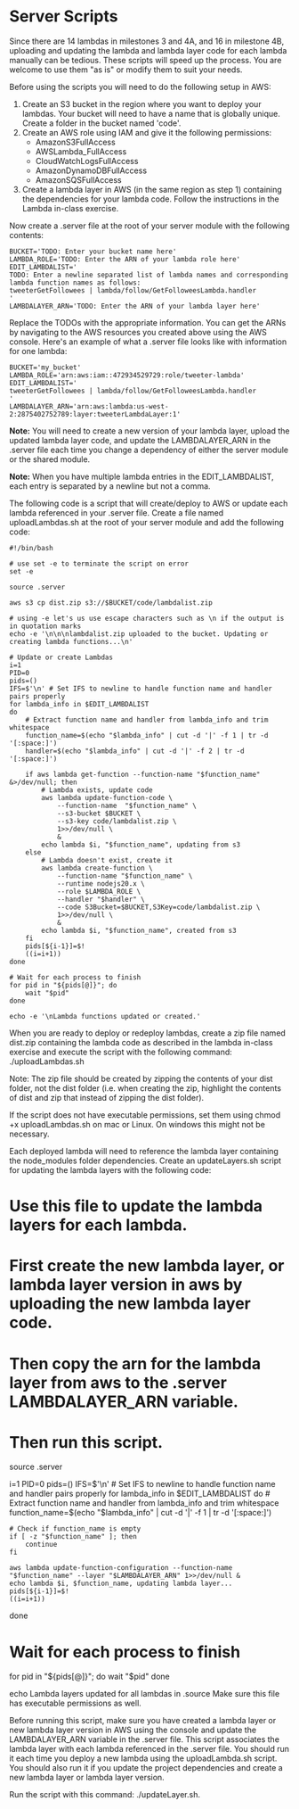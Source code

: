 # Server Scripts

Since there are 14 lambdas in milestones 3 and 4A, and 16 in milestone 4B, uploading and updating the lambda and lambda layer code for each lambda manually can be tedious. These scripts will speed up the process. You are welcome to use them "as is" or modify them to suit your needs.

Before using the scripts you will need to do the following setup in AWS:

1. Create an S3 bucket in the region where you want to deploy your lambdas. Your bucket will need to have a name that is globally unique. Create a folder in the bucket named 'code'.
1. Create an AWS role using IAM and give it the following permissions:
    - AmazonS3FullAccess
    - AWSLambda_FullAccess
    - CloudWatchLogsFullAccess
    - AmazonDynamoDBFullAccess
    - AmazonSQSFullAccess
1. Create a lambda layer in AWS (in the same region as step 1) containing the dependencies for your lambda code. Follow the instructions in the Lambda in-class exercise.

Now create a .server file at the root of your server module with the following contents:

    BUCKET='TODO: Enter your bucket name here'
    LAMBDA_ROLE='TODO: Enter the ARN of your lambda role here'
    EDIT_LAMBDALIST='
    TODO: Enter a newline separated list of lambda names and corresponding lambda function names as follows:
    tweeterGetFollowees | lambda/follow/GetFolloweesLambda.handler
    '
    LAMBDALAYER_ARN='TODO: Enter the ARN of your lambda layer here'

Replace the TODOs with the appropriate information. You can get the ARNs by navigating to the AWS resources you created above using the AWS console. Here's an example of what a .server file looks like with information for one lambda:

    BUCKET='my_bucket'
    LAMBDA_ROLE='arn:aws:iam::472934529729:role/tweeter-lambda'
    EDIT_LAMBDALIST='
    tweeterGetFollowees | lambda/follow/GetFolloweesLambda.handler
    '
    LAMBDALAYER_ARN='arn:aws:lambda:us-west-2:2875402752789:layer:tweeterLambdaLayer:1'

**Note:** You will need to create a new version of your lambda layer, upload the updated lambda layer code, and update the LAMBDALAYER_ARN in the .server file each time you change a dependency of either the server module or the shared module.

**Note:** When you have multiple lambda entries in the EDIT_LAMBDALIST, each entry is separated by a newline but not a comma.

The following code is a script that will create/deploy to AWS or update each lambda referenced in your .server file. Create a file named uploadLambdas.sh at the root of your server module and add the following code:

```
#!/bin/bash

# use set -e to terminate the script on error
set -e

source .server

aws s3 cp dist.zip s3://$BUCKET/code/lambdalist.zip

# using -e let's us use escape characters such as \n if the output is in quotation marks
echo -e '\n\n\nlambdalist.zip uploaded to the bucket. Updating or creating lambda functions...\n'

# Update or create Lambdas
i=1
PID=0
pids=()
IFS=$'\n' # Set IFS to newline to handle function name and handler pairs properly
for lambda_info in $EDIT_LAMBDALIST
do
    # Extract function name and handler from lambda_info and trim whitespace
    function_name=$(echo "$lambda_info" | cut -d '|' -f 1 | tr -d '[:space:]')
    handler=$(echo "$lambda_info" | cut -d '|' -f 2 | tr -d '[:space:]')

    if aws lambda get-function --function-name "$function_name" &>/dev/null; then
        # Lambda exists, update code
        aws lambda update-function-code \
            --function-name  "$function_name" \
            --s3-bucket $BUCKET \
            --s3-key code/lambdalist.zip \
            1>>/dev/null \
            &
        echo lambda $i, "$function_name", updating from s3
    else
        # Lambda doesn't exist, create it
        aws lambda create-function \
            --function-name "$function_name" \
            --runtime nodejs20.x \
            --role $LAMBDA_ROLE \
            --handler "$handler" \
            --code S3Bucket=$BUCKET,S3Key=code/lambdalist.zip \
            1>>/dev/null \
            &
        echo lambda $i, "$function_name", created from s3
    fi
    pids[${i-1}]=$!
    ((i=i+1))
done

# Wait for each process to finish
for pid in "${pids[@]}"; do
    wait "$pid"
done

echo -e '\nLambda functions updated or created.'
```

When you are ready to deploy or redeploy lambdas, create a zip file named dist.zip containing the lambda code as described in the lambda in-class exercise and execute the script with the following command: ./uploadLambdas.sh

Note: The zip file should be created by zipping the contents of your dist folder, not the dist folder (i.e. when creating the zip, highlight the contents of dist and zip that instead of zipping the dist folder).

If the script does not have executable permissions, set them using chmod +x uploadLambdas.sh on mac or Linux. On windows this might not be necessary.

Each deployed lambda will need to reference the lambda layer containing the node_modules folder dependencies. Create an updateLayers.sh script for updating the lambda layers with the following code:

# Use this file to update the lambda layers for each lambda.
# First create the new lambda layer, or lambda layer version in aws by uploading the new lambda layer code.
# Then copy the arn for the lambda layer from aws to the .server LAMBDALAYER_ARN variable.
# Then run this script.

source .server

i=1
PID=0
pids=()
IFS=$'\n' # Set IFS to newline to handle function name and handler pairs properly
for lambda_info in $EDIT_LAMBDALIST
do
    # Extract function name and handler from lambda_info and trim whitespace
    function_name=$(echo "$lambda_info" | cut -d '|' -f 1 | tr -d '[:space:]')

    # Check if function_name is empty
    if [ -z "$function_name" ]; then
        continue
    fi

    aws lambda update-function-configuration --function-name "$function_name" --layer "$LAMBDALAYER_ARN" 1>>/dev/null & 
    echo lambda $i, $function_name, updating lambda layer...
    pids[${i-1}]=$!
    ((i=i+1))
done

# Wait for each process to finish
for pid in "${pids[@]}"; do
    wait "$pid"
done

echo Lambda layers updated for all lambdas in .source
Make sure this file has executable permissions as well.

Before running this script, make sure you have created a lambda layer or new lambda layer version in AWS using the console and update the LAMBDALAYER_ARN variable in the .server file. This script associates the lambda layer with each lambda referenced in the .server file. You should run it each time you deploy a new lambda using the uploadLambda.sh script. You should also run it if you update the project dependencies and create a new lambda layer or lambda layer version.

Run the script with this command:  ./updateLayer.sh.